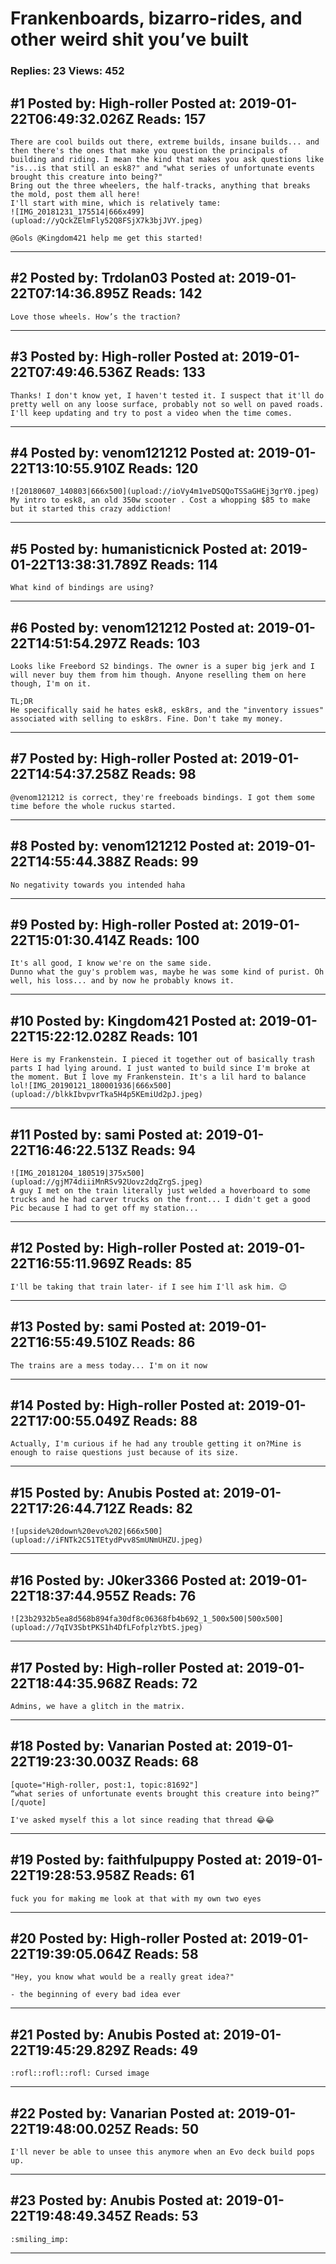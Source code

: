 # Frankenboards, bizarro-rides, and other weird shit you&rsquo;ve built

### Replies: 23 Views: 452

## \#1 Posted by: High-roller Posted at: 2019-01-22T06:49:32.026Z Reads: 157

```
There are cool builds out there, extreme builds, insane builds... and then there's the ones that make you question the principals of building and riding. I mean the kind that makes you ask questions like "is...is that still an esk8?" and "what series of unfortunate events brought this creature into being?"
Bring out the three wheelers, the half-tracks, anything that breaks the mold, post them all here! 
I'll start with mine, which is relatively tame:
![IMG_20181231_175514|666x499](upload://yQckZElmFly52Q8FSjX7k3bjJVY.jpeg) 

@Gols @Kingdom421 help me get this started!
```

---
## \#2 Posted by: Trdolan03 Posted at: 2019-01-22T07:14:36.895Z Reads: 142

```
Love those wheels. How’s the traction?
```

---
## \#3 Posted by: High-roller Posted at: 2019-01-22T07:49:46.536Z Reads: 133

```
Thanks! I don't know yet, I haven't tested it. I suspect that it'll do pretty well on any loose surface, probably not so well on paved roads. I'll keep updating and try to post a video when the time comes.
```

---
## \#4 Posted by: venom121212 Posted at: 2019-01-22T13:10:55.910Z Reads: 120

```
![20180607_140803|666x500](upload://ioVy4m1veDSQQoTSSaGHEj3grY0.jpeg)
My intro to esk8, an old 350w scooter . Cost a whopping $85 to make but it started this crazy addiction!
```

---
## \#5 Posted by: humanisticnick Posted at: 2019-01-22T13:38:31.789Z Reads: 114

```
What kind of bindings are using?
```

---
## \#6 Posted by: venom121212 Posted at: 2019-01-22T14:51:54.297Z Reads: 103

```
Looks like Freebord S2 bindings. The owner is a super big jerk and I will never buy them from him though. Anyone reselling them on here though, I'm on it. 

TL;DR
He specifically said he hates esk8, esk8rs, and the "inventory issues" associated with selling to esk8rs. Fine. Don't take my money.
```

---
## \#7 Posted by: High-roller Posted at: 2019-01-22T14:54:37.258Z Reads: 98

```
@venom121212 is correct, they're freeboads bindings. I got them some time before the whole ruckus started.
```

---
## \#8 Posted by: venom121212 Posted at: 2019-01-22T14:55:44.388Z Reads: 99

```
No negativity towards you intended haha
```

---
## \#9 Posted by: High-roller Posted at: 2019-01-22T15:01:30.414Z Reads: 100

```
It's all good, I know we're on the same side.
Dunno what the guy's problem was, maybe he was some kind of purist. Oh well, his loss... and by now he probably knows it.
```

---
## \#10 Posted by: Kingdom421 Posted at: 2019-01-22T15:22:12.028Z Reads: 101

```
Here is my Frankenstein. I pieced it together out of basically trash parts I had lying around. I just wanted to build since I'm broke at the moment. But I love my Frankenstein. It's a lil hard to balance lol![IMG_20190121_180001936|666x500](upload://blkkIbvpvrTka5H4p5KEmiUd2pJ.jpeg)
```

---
## \#11 Posted by: sami Posted at: 2019-01-22T16:46:22.513Z Reads: 94

```
![IMG_20181204_180519|375x500](upload://gjM74diiiMnRSv92Uovz2dqZrgS.jpeg)
A guy I met on the train literally just welded a hoverboard to some trucks and he had carver trucks on the front... I didn't get a good Pic because I had to get off my station...
```

---
## \#12 Posted by: High-roller Posted at: 2019-01-22T16:55:11.969Z Reads: 85

```
I'll be taking that train later- if I see him I'll ask him. 😉
```

---
## \#13 Posted by: sami Posted at: 2019-01-22T16:55:49.510Z Reads: 86

```
The trains are a mess today... I'm on it now
```

---
## \#14 Posted by: High-roller Posted at: 2019-01-22T17:00:55.049Z Reads: 88

```
Actually, I'm curious if he had any trouble getting it on?Mine is enough to raise questions just because of its size.
```

---
## \#15 Posted by: Anubis Posted at: 2019-01-22T17:26:44.712Z Reads: 82

```
![upside%20down%20evo%202|666x500](upload://iFNTk2C51TEtydPvv8SmUNmUHZU.jpeg)
```

---
## \#16 Posted by: J0ker3366 Posted at: 2019-01-22T18:37:44.955Z Reads: 76

```
![23b2932b5ea8d568b894fa30df8c06368fb4b692_1_500x500|500x500](upload://7qIV3SbtPKS1h4DfLFofplzYbtS.jpeg)
```

---
## \#17 Posted by: High-roller Posted at: 2019-01-22T18:44:35.968Z Reads: 72

```
Admins, we have a glitch in the matrix.
```

---
## \#18 Posted by: Vanarian Posted at: 2019-01-22T19:23:30.003Z Reads: 68

```
[quote="High-roller, post:1, topic:81692"]
“what series of unfortunate events brought this creature into being?”
[/quote]

I've asked myself this a lot since reading that thread 😂😂
```

---
## \#19 Posted by: faithfulpuppy Posted at: 2019-01-22T19:28:53.958Z Reads: 61

```
fuck you for making me look at that with my own two eyes
```

---
## \#20 Posted by: High-roller Posted at: 2019-01-22T19:39:05.064Z Reads: 58

```
"Hey, you know what would be a really great idea?"

- the beginning of every bad idea ever
```

---
## \#21 Posted by: Anubis Posted at: 2019-01-22T19:45:29.829Z Reads: 49

```
:rofl::rofl::rofl: Cursed image
```

---
## \#22 Posted by: Vanarian Posted at: 2019-01-22T19:48:00.025Z Reads: 50

```
I'll never be able to unsee this anymore when an Evo deck build pops up.
```

---
## \#23 Posted by: Anubis Posted at: 2019-01-22T19:48:49.345Z Reads: 53

```
:smiling_imp:
```

---
